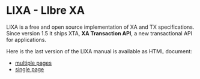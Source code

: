 # LIXA - LIbre XA

LIXA is a free and open source implementation of XA and TX specifications.
Since version 1.5 it ships XTA, **XA Transaction API**, a new transactional API for applications.

Here is the last version of the LIXA manual is available as HTML document:

- [multiple pages](/manuals/html/index.html)
- [single page](/manuals/html/index_all_in_one.html)
